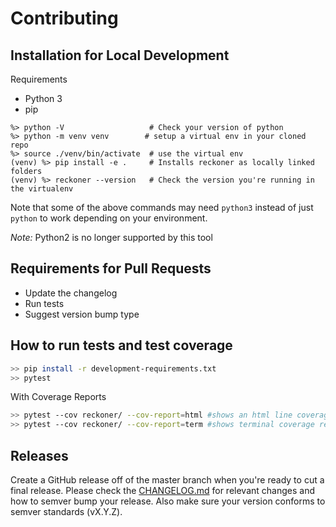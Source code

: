 # Contributing


## Installation for Local Development

Requirements
* Python 3
* pip

```shell
%> python -V                   # Check your version of python
%> python -m venv venv        # setup a virtual env in your cloned repo
%> source ./venv/bin/activate  # use the virtual env
(venv) %> pip install -e .     # Installs reckoner as locally linked folders
(venv) %> reckoner --version   # Check the version you're running in the virtualenv
```
Note that some of the above commands may need `python3` instead of just `python` to work depending on your environment.

*Note:* Python2 is no longer supported by this tool

## Requirements for Pull Requests
* Update the changelog
* Run tests
* Suggest version bump type

## How to run tests and test coverage
```bash
>> pip install -r development-requirements.txt
>> pytest
```

With Coverage Reports
```bash
>> pytest --cov reckoner/ --cov-report=html #shows an html line coverage report in ./htmlcov/
>> pytest --cov reckoner/ --cov-report=term #shows terminal coverage report of % coverage
```

## Releases
Create a GitHub release off of the master branch when you're ready to cut a final release. Please check the [CHANGELOG.md](./CHANGELOG.md) for relevant changes and how to semver bump your release. Also make sure your version conforms to semver standards (vX.Y.Z).
